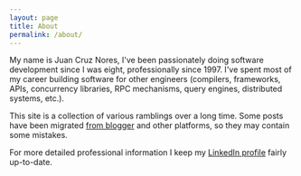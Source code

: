 ```yaml
---
layout: page
title: About
permalink: /about/
---
```



My name is Juan Cruz Nores, I've been passionately doing software development since I was eight, professionally since 1997.
I've spent most of my career building software for other engineers (compilers, frameworks, APIs, concurrency libraries, RPC mechanisms, query engines, distributed systems, etc.).

This site is a collection of various ramblings over a long time. Some posts have been migrated [from blogger](https://codeknot.blogspot.com/) and other platforms, so they may contain some mistakes.

For more detailed professional information I keep my [LinkedIn profile](https://www.linkedin.com/in/juan-cruz-nores-213198/) fairly up-to-date.

